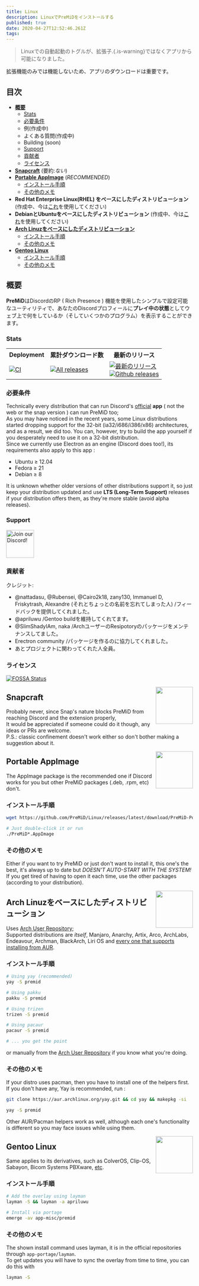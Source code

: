 ```yaml
---
title: Linux
description: LinuxでPreMiDをインストールする
published: true
date: 2020-04-27T12:52:46.261Z
tags:
---
```


> Linuxでの自動起動のトグルが、拡張子.{.is-warning}ではなくアプリから可能になりました。

拡張機能のみでは機能しないため、アプリのダウンロードは重要です。

## 目次

- **[概要](#about)**
  - [Stats](#stats)
  - [必要条件](#requirements)
  - 例(作成中)
  - よくある質問(作成中)
  - Building (soon)
  - [Support](#support)
  - [貢献者](#credits)
  - [ライセンス](#license)
- **[Snapcraft](#snapcraft)** (要約:_ない_)
- **[Portable AppImage](#portable-appimage)** (_RECOMMENDED_)
  - [インストール手順](#installation-instructions)
  - [その他のメモ](#additional-notes)
- **Red Hat Enterprise Linux(RHEL) をベースにしたディストリビューション** (作成中、今は[これ](#portable-appimage)を使用してください)
- **DebianとUbuntuをベースにしたディストリビューション** (作成中、今は[これ](#portable-appimage)を使用してください)
- **[Arch Linuzをベースにしたディストリビューション](#arch-linux-based-distributions)**
  - [インストール手順](#installation-instructions-1)
  - [その他のメモ](#additional-notes-1)
- **[Gentoo Linux](#gentoo-linux)**
  - [インストール手順](#installation-instructions-2)
  - [その他のメモ](#additional-notes-2)

<a name="about"></a>

## 概要

**PreMiD**はDiscordのRP ( Rich Presence ) 機能を使用したシンプルで設定可能なユーティリティで、あなたのDiscordプロフィールに**プレイ中の状態**としてウェブ上で何をしているか（そしていくつかのプログラム）を表示することができます。

<a name="stats"></a>

### Stats

<table>
  <tr>
    <th>Deployment</th>
    <th>累計ダウンロード数</th>
    <th>最新のリリース</th>
  </tr>
  <tr>
    <td><a href="https://github.com/PreMiD/Linux/actions"><img src="https://github.com/PreMiD/Linux/workflows/CI/badge.svg?branch=master&event=push" alt="CI"></a></td>
    <td><a href="https://github.com/PreMiD/Linux/releases"><img src="https://img.shields.io/github/downloads/PreMiD/Linux/total.svg?maxAge=86400" alt="All releases"></a></td>
    <td><a href="https://github.com/PreMiD/Linux/releases/latest"><img src="https://img.shields.io/github/v/release/PreMiD/Linux.svg?maxAge=86400" alt="最新のリリース"><br><img src="https://img.shields.io/github/downloads/PreMiD/Linux/latest/total.svg?maxAge=86400" alt="Github releases"></a></td>
  </tr>
</table>

<a name="requirements"></a>

### 必要条件

Technically every distribution that can run Discord's [official](https://discordapp.com/download) **app** ( not the web or the snap version ) can run PreMiD too;</br> As you may have noticed in the recent years, some Linux distributions started dropping support for the 32-bit (ia32/i686/i386/x86) architectures, and as a result, we did too. You can, however, try to build the app yourself if you desperately need to use it on a 32-bit distribution.</br> Since we currently use Electron as an engine (Discord does too!), its requirements also apply to this app :

- Ubuntu ≥ 12.04
- Fedora ≥ 21
- Debian ≥ 8

It is unknown whether older versions of other distributions support it, so just keep your distribution updated and use **LTS (Long-Term Support)** releases if your distribution offers them, as they're more stable (avoid alpha releases).

<a name="support"></a>

### Support

<div>
  <a target="_blank" href="https://discord.gg/WvfVZ8T" title="Join our Discord!">
    <img height="75px" draggable="false" src="https://discordapp.com/api/guilds/493130730549805057/widget.png?style=banner2" alt="Join our Discord!">
  </a>
</div>

<a name="credits"></a>

### 貢献者

クレジット:

- @nattadasu, @Rubensei, @Cairo2k18, zany130, Immanuel D, Friskytrash, Alexandre (それとちょっとの名前を忘れてしまった人) /フィードバックを提供してくれました。
- @apriluwu /Gentoo buildを維持してくれてます。
- @SlimShadyIAm, naka /ArchユーザーのResipotoryのパッケージをメンテナンスしてました。
- Erectron community /パッケージを作るのに協力してくれました。
- あとプロジェクトに関わってくれた人全員。

<a name="license"></a>

### ライセンス

[![FOSSA Status](https://app.fossa.io/api/projects/git%2Bgithub.com%2FPreMiD%2FLinux.svg?type=large)](https://app.fossa.io/projects/git%2Bgithub.com%2FPreMiD%2FLinux?ref=badge_large)

<img src="https://i.imgur.com/ACAxtmA.png" width="100" height="100" align="right"></img>
<a name="snapcraft"></a>

## Snapcraft

Probably never, since Snap's nature blocks PreMiD from reaching Discord and the extension properly,</br> It would be appreciated if someone could do it though, any ideas or PRs are welcome.</br> P.S.: classic confinement doesn't work either so don't bother making a suggestion about it.

<img src="https://i.imgur.com/qEZOOfU.png" width="100" height="100" align="right"></img>
<a name="appimage"></a>

## Portable AppImage

The AppImage package is the recommended one if Discord works for you but other PreMiD packages (.deb, .rpm, etc) don't.

<a name="appimageinstall"></a>

### インストール手順

```bash
wget https://github.com/PreMiD/Linux/releases/latest/download/PreMiD-Portable.AppImage && chmod a+x PreMiD*.AppImage
```

```bash
# Just double-click it or run
./PreMiD*.AppImage
```

<a name="appimagenotes"></a>

### その他のメモ

Either if you want to try PreMiD or just don't want to install it, this one's the best, it's always up to date but _DOESN'T AUTO-START WITH THE SYSTEM!_</br>If you get tired of having to open it each time, use the other packages (according to your distribution).

<a name="arch"></a>
<img src="https://i.imgur.com/NBevNlU.png" width="100" height="100" align="right"></img>

## Arch Linuzをベースにしたディストリビューション

Uses [Arch User Repository](https://aur.archlinux.org/packages/premid);</br> Supported distributions are _itself_, Manjaro, Anarchy, Artix, Arco, ArchLabs, Endeavour, Archman, BlackArch, Liri OS and [every one that supports installing from AUR](https://wiki.archlinux.org/index.php/Arch-based_distributions#Active).

<a name="archinstall"></a>

### インストール手順

```bash
# Using yay (recommended)
yay -S premid
```

```bash
# Using pakku
pakku -S premid
```

```bash
# Using trizen
trizen -S premid
```

```bash
# Using pacaur
pacaur -S premid
```

```bash
# ... you get the point
```

or manually from the [Arch User Repository](https://aur.archlinux.org/packages/premid) if you know what you're doing.

<a name="archnotes"></a>

### その他のメモ

If your distro uses pacman, then you have to install one of the helpers first. If you don't have any, Yay is recommended, run :

```bash
git clone https://aur.archlinux.org/yay.git && cd yay && makepkg -si
```

```bash
yay -S premid
```

Other AUR/Pacman helpers work as well, although each one's functionality is different so you may face issues while using them.

<img src="https://i.imgur.com/Kv1X2to.png" width="100" height="100" align="right"></img>
<a name="gentoo"></a>

## Gentoo Linux

Same applies to its derivatives, such as ColverOS, Clip-OS, Sabayon, Bicom Systems PBXware, [etc](https://wiki.gentoo.org/wiki/Distributions_based_on_Gentoo#Active_projects).

<a name="gentooinstall"></a>

### インストール手順

```bash
# Add the overlay using layman
layman -S && layman -a apriluwu
```

```bash
# Install via portage
emerge -av app-misc/premid
```

<a name="gentoonotes"></a>

### その他のメモ

The shown install command uses layman, it is in the official repositories through `app-portage/layman`.<br> To get updates you will have to sync the overlay from time to time, you can do this with

```bash
layman -S
```